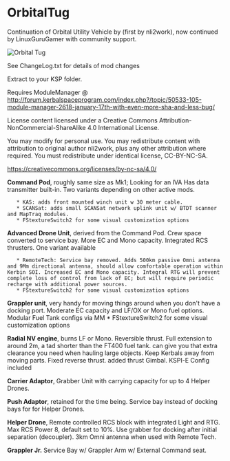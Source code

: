 # OrbitalTug
Continuation of Orbital Utility Vehicle by (first by nli2work), now continued by
LinuxGuruGamer with community support.

![Orbital Tug](https://raw.githubusercontent.com/zer0Kerbal/OrbitalTug/master/marketingimages/OrbitalTugVanityPlate.jpg "Orbital Tug")

See ChangeLog.txt for details of mod changes

Extract to your KSP folder.

Requires 
ModuleManager @ http://forum.kerbalspaceprogram.com/index.php?/topic/50533-105-module-manager-2618-january-17th-with-even-more-sha-and-less-bug/

License
content licensed under a Creative Commons Attribution-NonCommercial-ShareAlike 4.0 International License.

You may modify for personal use. You may redistribute content with attribution to original author nli2work, plus any other attribution where required. You must redistribute under identical license, CC-BY-NC-SA. 

https://creativecommons.org/licenses/by-nc-sa/4.0/



**Command Pod**, roughly same size as Mk1; Looking for an IVA Has data transmitter built-in. Two variants depending on other active mods.

       * KAS: adds front mounted winch unit w 30 meter cable.
       * SCANSat: adds small SCANSat network uplink unit w/ BTDT scanner and MapTraq modules.
       * FStextureSwitch2 for some visual customization options

**Advanced Drone Unit**, derived from the Command Pod. Crew space converted to service bay. More EC and Mono capacity. Integrated RCS thrusters. One variant available

       * RemoteTech: Service bay removed. Adds 500km passive Omni antenna and 9Mm directional antenna, should allow comfortable operation within Kerbin SOI. Increased EC and Mono capacity. Integral RTG will prevent complete loss of control from lack of EC; but will require periodic recharge with additional power sources.
       * FStextureSwitch2 for some visual customization options

**Grappler unit**, very handy for moving things around when you don't have a docking port. Moderate EC capacity and LF/OX or Mono fuel options. Modular Fuel Tank configs via MM * FStextureSwitch2 for some visual customization options

**Radial NV engine**, burns LF or Mono. Reversible thrust. Full extension to around 2m, a tad shorter than the FT400 fuel tank. can give you that extra clearance you need when hauling large objects. Keep Kerbals away from moving parts. Fixed reverse thrust. added thrust Gimbal. KSPI-E Config included

**Carrier Adaptor**, Grabber Unit with carrying capacity for up to 4 Helper Drones.

**Push Adaptor**, retained for the time being. Service bay instead of docking bays for for Helper Drones.

**Helper Drone**, Remote controlled RCS block with integrated Light and RTG. Max RCS Power 8, default set to 10%. Use grabber for docking after initial separation (decoupler). 3km Omni antenna when used with Remote Tech.

**Grappler Jr.** Service Bay w/ Grappler Arm w/ External Command seat.

